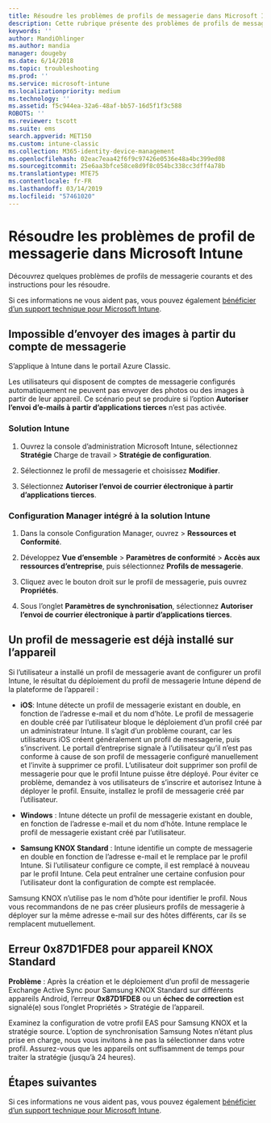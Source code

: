 ```yaml
---
title: Résoudre les problèmes de profils de messagerie dans Microsoft Intune - Azure | Microsoft Docs
description: Cette rubrique présente des problèmes de profils de messagerie et fournit des instructions pour les résoudre.
keywords: ''
author: MandiOhlinger
ms.author: mandia
manager: dougeby
ms.date: 6/14/2018
ms.topic: troubleshooting
ms.prod: ''
ms.service: microsoft-intune
ms.localizationpriority: medium
ms.technology: ''
ms.assetid: f5c944ea-32a6-48af-bb57-16d5f1f3c588
ROBOTS: ''
ms.reviewer: tscott
ms.suite: ems
search.appverid: MET150
ms.custom: intune-classic
ms.collection: M365-identity-device-management
ms.openlocfilehash: 02eac7eaa42f6f9c97426e0536e48a4bc399ed08
ms.sourcegitcommit: 25e6aa3bfce58ce8d9f8c054bc338cc3dff4a78b
ms.translationtype: MTE75
ms.contentlocale: fr-FR
ms.lasthandoff: 03/14/2019
ms.locfileid: "57461020"
---
```

# <a name="troubleshoot-email-profiles-in-microsoft-intune"></a>Résoudre les problèmes de profil de messagerie dans Microsoft Intune

Découvrez quelques problèmes de profils de messagerie courants et des instructions pour les résoudre.

Si ces informations ne vous aident pas, vous pouvez également [bénéficier d’un support technique pour Microsoft Intune](get-support.md).

## <a name="unable-to-send-images-from--email-account"></a>Impossible d’envoyer des images à partir du compte de messagerie
S’applique à Intune dans le portail Azure Classic.

Les utilisateurs qui disposent de comptes de messagerie configurés automatiquement ne peuvent pas envoyer des photos ou des images à partir de leur appareil. Ce scénario peut se produire si l’option **Autoriser l’envoi d’e-mails à partir d’applications tierces** n’est pas activée.

### <a name="intune-solution"></a>Solution Intune

1. Ouvrez la console d’administration Microsoft Intune, sélectionnez **Stratégie** Charge de travail > **Stratégie de configuration**.

2. Sélectionnez le profil de messagerie et choisissez **Modifier**.

3. Sélectionnez **Autoriser l’envoi de courrier électronique à partir d’applications tierces**.

### <a name="configuration-manager-integrated-with-intune-solution"></a>Configuration Manager intégré à la solution Intune

1. Dans la console Configuration Manager, ouvrez > **Ressources et Conformité**.

2. Développez **Vue d’ensemble** > **Paramètres de conformité** > **Accès aux ressources d’entreprise**, puis sélectionnez **Profils de messagerie**.

3. Cliquez avec le bouton droit sur le profil de messagerie, puis ouvrez **Propriétés**.

4. Sous l’onglet **Paramètres de synchronisation**, sélectionnez **Autoriser l’envoi de courrier électronique à partir d’applications tierces**.

## <a name="device-already-has-an-email-profile-installed"></a>Un profil de messagerie est déjà installé sur l’appareil

Si l’utilisateur a installé un profil de messagerie avant de configurer un profil Intune, le résultat du déploiement du profil de messagerie Intune dépend de la plateforme de l’appareil :

- **iOS**: Intune détecte un profil de messagerie existant en double, en fonction de l’adresse e-mail et du nom d’hôte. Le profil de messagerie en double créé par l’utilisateur bloque le déploiement d’un profil créé par un administrateur Intune. Il s’agit d’un problème courant, car les utilisateurs iOS créent généralement un profil de messagerie, puis s’inscrivent. Le portail d’entreprise signale à l’utilisateur qu’il n’est pas conforme à cause de son profil de messagerie configuré manuellement et l’invite à supprimer ce profil. L’utilisateur doit supprimer son profil de messagerie pour que le profil Intune puisse être déployé. Pour éviter ce problème, demandez à vos utilisateurs de s’inscrire et autorisez Intune à déployer le profil. Ensuite, installez le profil de messagerie créé par l’utilisateur.

- **Windows** : Intune détecte un profil de messagerie existant en double, en fonction de l’adresse e-mail et du nom d’hôte. Intune remplace le profil de messagerie existant créé par l’utilisateur.

- **Samsung KNOX Standard** : Intune identifie un compte de messagerie en double en fonction de l’adresse e-mail et le remplace par le profil Intune. Si l’utilisateur configure ce compte, il est remplacé à nouveau par le profil Intune. Cela peut entraîner une certaine confusion pour l’utilisateur dont la configuration de compte est remplacée.

Samsung KNOX n’utilise pas le nom d’hôte pour identifier le profil. Nous vous recommandons de ne pas créer plusieurs profils de messagerie à déployer sur la même adresse e-mail sur des hôtes différents, car ils se remplacent mutuellement.

## <a name="error--0x87d1fde8-for-knox-standard-device"></a>Erreur 0x87D1FDE8 pour appareil KNOX Standard
**Problème** : Après la création et le déploiement d’un profil de messagerie Exchange Active Sync pour Samsung KNOX Standard sur différents appareils Android, l’erreur **0x87D1FDE8** ou un **échec de correction** est signalé(e) sous l’onglet Propriétés > Stratégie de l’appareil.

Examinez la configuration de votre profil EAS pour Samsung KNOX et la stratégie source. L’option de synchronisation Samsung Notes n’étant plus prise en charge, nous vous invitons à ne pas la sélectionner dans votre profil. Assurez-vous que les appareils ont suffisamment de temps pour traiter la stratégie (jusqu’à 24 heures).

## <a name="next-steps"></a>Étapes suivantes
Si ces informations ne vous aident pas, vous pouvez également [bénéficier d’un support technique pour Microsoft Intune](get-support.md).
